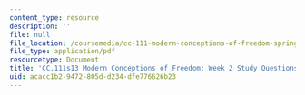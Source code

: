 ```yaml
---
content_type: resource
description: ''
file: null
file_location: /coursemedia/cc-111-modern-conceptions-of-freedom-spring-2013/acacc1b29472805dd234dfe776626b23_MITCC_111F12_Week3Ques.pdf
file_type: application/pdf
resourcetype: Document
title: 'CC.111s13 Modern Conceptions of Freedom: Week 2 Study Questions'
uid: acacc1b2-9472-805d-d234-dfe776626b23
---
```

